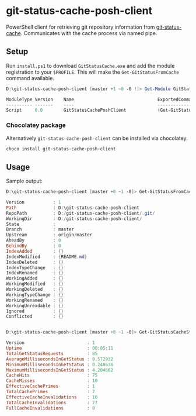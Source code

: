 # git-status-cache-posh-client

PowerShell client for retrieving git repository information from [git-status-cache](https://github.com/cmarcusreid/git-status-cache). Communicates with the cache process via named pipe.

## Setup

Run `install.ps1` to download `GitStatusCache.exe` and add the module registration to your `$PROFILE`. This will make the `Get-GitStatusFromCache` command available.

```powershell
D:\git-status-cache-posh-client [master +1 ~0 -0 !]> Get-Module GitStatusCachePoshClient

ModuleType Version    Name                                ExportedCommands
---------- -------    ----                                ----------------
Script     0.0        GitStatusCachePoshClient            {Get-GitStatusCacheStatistics, Get-GitStatusFromCache, Restart-GitStatusCache}
```

### Chocolatey package

Alternatively `git-status-cache-posh-client` can be installed via chocolatey.

```powershell
choco install git-status-cache-posh-client
```

## Usage

Sample output:

```powershell
D:\git-status-cache-posh-client [master +0 ~1 -0]> Get-GitStatusFromCache

Version           : 1
Path              : D:\git-status-cache-posh-client
RepoPath          : D:/git-status-cache-posh-client/.git/
WorkingDir        : D:/git-status-cache-posh-client/
State             :
Branch            : master
Upstream          : origin/master
AheadBy           : 0
BehindBy          : 0
IndexAdded        : {}
IndexModified     : {README.md}
IndexDeleted      : {}
IndexTypeChange   : {}
IndexRenamed      : {}
WorkingAdded      : {}
WorkingModified   : {}
WorkingDeleted    : {}
WorkingTypeChange : {}
WorkingRenamed    : {}
WorkingUnreadable : {}
Ignored           : {}
Conflicted        : {}


D:\git-status-cache-posh-client [master +0 ~1 -0]> Get-GitStatusCacheStatistics

Version                        : 1
Uptime                         : 00:05:11
TotalGetStatusRequests         : 85
AverageMillisecondsInGetStatus : 0.572932
MinimumMillisecondsInGetStatus : 0.248636
MaximumMillisecondsInGetStatus : 4.204662
CacheHits                      : 75
CacheMisses                    : 10
EffectiveCachePrimes           : 1
TotalCachePrimes               : 7
EffectiveCacheInvalidations    : 10
TotalCacheInvalidations        : 77
FullCacheInvalidations         : 0
```
